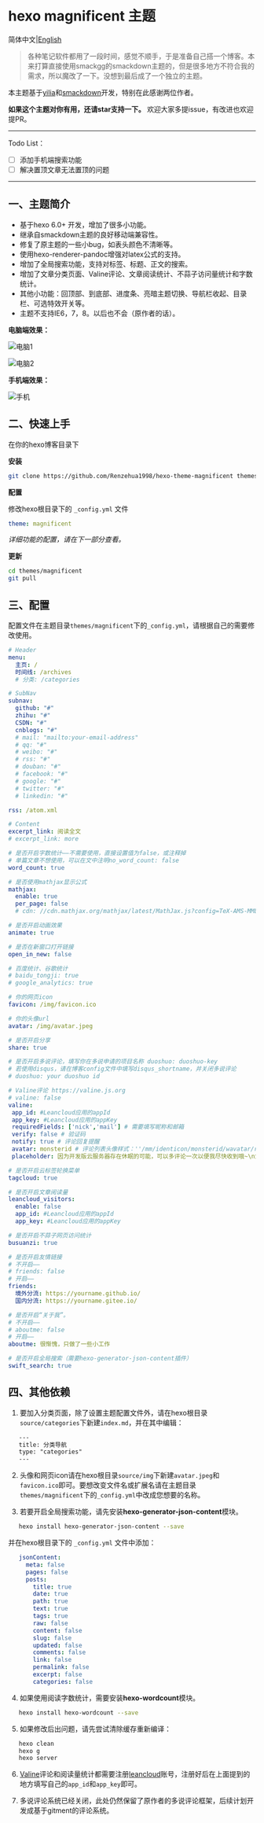 # hexo magnificent 主题

简体中文|[English](README-en.md)

> 各种笔记软件都用了一段时间，感觉不顺手，于是准备自己搭一个博客。本来打算直接使用smackgg的smackdown主题的，但是很多地方不符合我的需求，所以魔改了一下。没想到最后成了一个独立的主题。

本主题基于[yilia](https://github.com/litten/hexo-theme-yilia)和[smackdown](https://github.com/smackgg/hexo-theme-smackdown)开发，特别在此感谢两位作者。

**如果这个主题对你有用，还请star支持一下。** 欢迎大家多提issue，有改进也欢迎提PR。

---

Todo List：

- [ ] 添加手机端搜索功能
- [ ] 解决置顶文章无法置顶的问题

---

一、主题简介
---

- 基于hexo 6.0+ 开发，增加了很多小功能。
- 继承自smackdown主题的良好移动端兼容性。
- 修复了原主题的一些小bug，如表头颜色不清晰等。
- 使用hexo-renderer-pandoc增强对latex公式的支持。
- 增加了全局搜索功能，支持对标签、标题、正文的搜索。
- 增加了文章分类页面、Valine评论、文章阅读统计、不蒜子访问量统计和字数统计。
- 其他小功能：回顶部、到底部、进度条、亮暗主题切换、导航栏收起、目录栏、可选特效开关等。
- 主题不支持IE6，7，8。以后也不会（原作者的话）。

**电脑端效果：**

![电脑1](https://user-images.githubusercontent.com/48848908/175755287-32602d8f-c840-451f-9912-6254c1a4703a.png)

![电脑2](https://user-images.githubusercontent.com/48848908/175755282-d91a5b12-11ec-4f8b-b26f-c37c8aa21c36.png)

**手机端效果：**

![手机](https://user-images.githubusercontent.com/48848908/175755284-c663e67f-017f-4667-aaaa-1ec20347c300.png)

二、快速上手
---

在你的hexo博客目录下

**安装**

```Bash
git clone https://github.com/Renzehua1998/hexo-theme-magnificent themes/magnificent
```

**配置**

修改hexo根目录下的 ```_config.yml``` 文件
```yml
theme: magnificent
```

*详细功能的配置，请在下一部分查看。*

**更新**

```Bash
cd themes/magnificent
git pull
```

三、配置
---
配置文件在主题目录```themes/magnificent```下的```_config.yml```，请根据自己的需要修改使用。 

```yml
# Header
menu:
  主页: /
  时间线: /archives
  # 分类: /categories

# SubNav
subnav:
  github: "#"
  zhihu: "#"
  CSDN: "#"
  cnblogs: "#"
  # mail: "mailto:your-email-address"
  # qq: "#"
  # weibo: "#"
  # rss: "#"
  # douban: "#"
  # facebook: "#"
  # google: "#"
  # twitter: "#"
  # linkedin: "#"

rss: /atom.xml

# Content
excerpt_link: 阅读全文
# excerpt_link: more

# 是否开启字数统计——不需要使用，直接设置值为false，或注释掉
# 单篇文章不想使用，可以在文中注明no_word_count: false
word_count: true

# 是否使用mathjax显示公式
mathjax:
  enable: true
  per_page: false
  # cdn: //cdn.mathjax.org/mathjax/latest/MathJax.js?config=TeX-AMS-MML_HTMLorMML

# 是否开启动画效果
animate: true

# 是否在新窗口打开链接
open_in_new: false

# 百度统计、谷歌统计
# baidu_tongji: true
# google_analytics: true

# 你的网页icon
favicon: /img/favicon.ico

# 你的头像url
avatar: /img/avatar.jpeg

# 是否开启分享
share: true

# 是否开启多说评论，填写你在多说申请的项目名称 duoshuo: duoshuo-key
# 若使用disqus，请在博客config文件中填写disqus_shortname，并关闭多说评论
# duoshuo: your duoshuo id

# Valine评论 https://valine.js.org
# valine: false
valine: 
 app_id: #Leancloud应用的appId
 app_key: #Leancloud应用的appKey
 requiredFields: ['nick','mail'] # 需要填写昵称和邮箱
 verify: false # 验证码
 notify: true # 评论回复提醒
 avatar: monsterid # 评论列表头像样式：''/mm/identicon/monsterid/wavatar/retro/hide
 placeholder: 因为开发版云服务器存在休眠的可能，可以多评论一次以便我尽快收到哦~\n您也可以选择留下邮箱，收到回复后会及时发邮件通知您 # 评论框占位符

# 是否开启云标签轮换菜单
tagcloud: true

# 是否开启文章阅读量
leancloud_visitors:
  enable: false
  app_id: #Leancloud应用的appId
  app_key: #Leancloud应用的appKey

# 是否开启不蒜子网页访问统计
busuanzi: true

# 是否开启友情链接
# 不开启——
# friends: false
# 开启——
friends:
  境外分流: https://yourname.github.io/
  国内分流: https://yourname.gitee.io/

# 是否开启“关于我”。
# 不开启——
# aboutme: false
# 开启——
aboutme: 很惭愧，只做了一些小工作

# 是否开启全局搜索（需要hexo-generator-json-content插件）
swift_search: true
```

四、其他依赖
---

1. 要加入分类页面，除了设置主题配置文件外，请在hexo根目录```source/categories```下新建```index.md```，并在其中编辑：

```markdown
   ---
   title: 分类导航
   type: "categories"
   ---
```
   
2. 头像和网页icon请在hexo根目录```source/img```下新建```avatar.jpeg```和```favicon.ico```即可。要想改变文件名或扩展名请在主题目录```themes/magnificent```下的```_config.yml```中改成您想要的名称。

3. 若要开启全局搜索功能，请先安装**hexo-generator-json-content**模块。

```bash
   hexo install hexo-generator-json-content --save
```

   并在hexo根目录下的 ```_config.yml``` 文件中添加：

```yml
   jsonContent:
     meta: false
     pages: false
     posts:
       title: true
       date: true
       path: true
       text: true
       tags: true
       raw: false
       content: false
       slug: false
       updated: false
       comments: false
       link: false
       permalink: false
       excerpt: false
       categories: false
```

4. 如果使用阅读字数统计，需要安装**hexo-wordcount**模块。

```bash
   hexo install hexo-wordcount --save
```

5. 如果修改后出问题，请先尝试清除缓存重新编译：

```bash
   hexo clean
   hexo g
   hexo server
```

6. [Valine](https://valine.js.org/)评论和阅读量统计都需要注册[leancloud](https://www.leancloud.cn/)账号，注册好后在上面提到的地方填写自己的```app_id```和```app_key```即可。

7. 多说评论系统已经关闭，此处仍然保留了原作者的多说评论框架，后续计划开发成基于gitment的评论系统。

